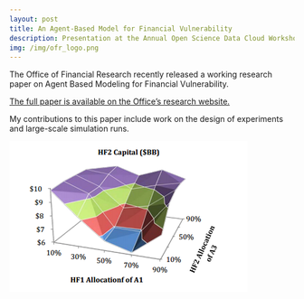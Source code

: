 ```yaml
---
layout: post
title: An Agent-Based Model for Financial Vulnerability
description: Presentation at the Annual Open Science Data Cloud Workshop in Edinburgh, UK.
img: /img/ofr_logo.png
---
```


The Office of Financial Research recently released a working research paper on Agent Based Modeling for Financial Vulnerability.

[The full paper is available on the Office’s research website.](http://www.treasury.gov/initiatives/ofr/research/Documents/OFRwp2014-05_BookstaberPaddrikTivnan_Agent-basedModelforFinancialVulnerability_revised.pdf)

My contributions to this paper include work on the design of experiments and large-scale simulation runs.

<div class="img_row">
	<img class="col three" src="/img/ofrworkingpapergraphic.png">
</div>


<br/><br/><br/>

